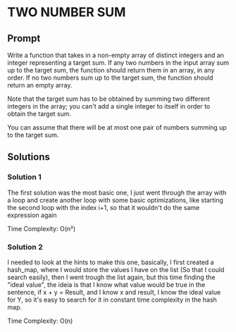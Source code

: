 # TWO NUMBER SUM

  ## Prompt
  Write a function that takes in a non-empty array of distinct integers and an
  integer representing a target sum. If any two numbers in the input array sum
  up to the target sum, the function should return them in an array, in any
  order. If no two numbers sum up to the target sum, the function should return
  an empty array.


  Note that the target sum has to be obtained by summing two different integers
  in the array; you can't add a single integer to itself in order to obtain the
  target sum.

  You can assume that there will be at most one pair of numbers summing up to
  the target sum.

  ## Solutions
  ### Solution 1
  The first solution was the most basic one, I just went through the array with a loop and create another loop with some basic optimizations, like starting the second loop with the index i+1, so that it wouldn't do the same expression again

  Time Complexity: O(n²)

  ### Solution 2
  I needed to look at the hints to make this one, basically, I first created a hash_map, where I would store the values I have on the list (So that I could search easily), then I went trough the list again, but this time finding the "ideal value", the ideia is that I know what value would be true in the sentence, if x + y = Result, and I know x and result, I know the ideal value for Y, so it's easy to search for it in constant time complexity in the hash map.

  Time Complexity: O(n)